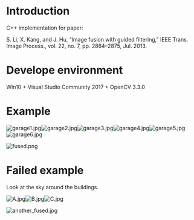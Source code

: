 # Introduction

C++ implementation for paper:

S. Li, X. Kang, and J. Hu, “Image fusion with guided filtering,” IEEE
Trans. Image Process., vol. 22, no. 7, pp. 2864–2875, Jul. 2013.

# Develope environment

Win10 + Visual Studio Community 2017 + OpenCV 3.3.0

# Example

![garage1.jpg](https://github.com/rzwm/GFF/raw/master/readme_image/garage1.jpg)![garage2.jpg](https://github.com/rzwm/GFF/raw/master/readme_image/garage2.jpg)![garage3.jpg](https://github.com/rzwm/GFF/raw/master/readme_image/garage3.jpg)![garage4.jpg](https://github.com/rzwm/GFF/raw/master/readme_image/garage4.jpg)![garage5.jpg](https://github.com/rzwm/GFF/raw/master/readme_image/garage5.jpg)![garage6.jpg](https://github.com/rzwm/GFF/raw/master/readme_image/garage6.jpg)

![fused.png](https://github.com/rzwm/GFF/raw/master/readme_image/fused.png)

# Failed example

Look at the sky around the buildings.

![A.jpg](https://github.com/rzwm/GFF/raw/master/readme_image/A.jpg)![B.jpg](https://github.com/rzwm/GFF/raw/master/readme_image/B.jpg)![C.jpg](https://github.com/rzwm/GFF/raw/master/readme_image/C.jpg)

![another_fused.jpg](https://github.com/rzwm/GFF/raw/master/readme_image/another_fused.png)
